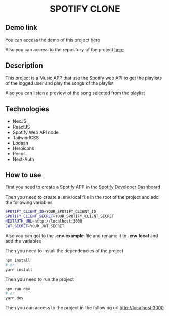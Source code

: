 <h1 align="center">SPOTIFY CLONE</h1>
<h2>Demo link</h2>
<p>You can access the demo of this project <a href="https://spotify-clone-nu-five.vercel.app/" blank="_target">here</a></p>
<p>Also you can access to the repository of the project <a href="https://github.com/sonnned/spotify_clone" blank="_target">here</a></p>
<h2>Description</h2>
<p>This project is a Music APP that use the Spotify web API to get the playlists of the logged user and play the songs of the playlist</p>
<p>Also you can listen a preview of the song selected from the playlist</p>
<h2>Technologies</h2>
<ul>
  <li>NexJS</li>
  <li>ReactJS</li>
  <li>Spotify Web API node</li>
  <li>TailwindCSS</li>
  <li>Lodash</li>
  <li>Heroicons</li>
  <li>Recoil</li>
  <li>Next-Auth</li>
</ul>
<h2>How to use</h2>
<p>First you need to create a Spotify APP in the <a href="https://developer.spotify.com/dashboard/login" blank="_target">Spotify Developer Dashboard</a></p>
<p>Then you need to create a .env.local file in the root of the project and add the following variables</p>

```bash
SPOTIFY_CLIENT_ID=YOUR_SPOTIFY_CLIENT_ID
SPOTIFY_CLIENT_SECRET=YOUR_SPOTIFY_CLIENT_SECRET
NEXTAUTH_URL=http://localhost:3000
JWT_SECRET=YOUR_JWT_SECRET
```
<p>Also you can got to the <strong>.env.example</strong> file and rename it to <strong>.env.local</strong> and add the variables</p>

<p>Then you need to install the dependencies of the project</p>

```bash
npm install
# or
yarn install
```

<p>Then you need to run the project</p>

```bash
npm run dev
# or
yarn dev
```

<p>Then you can access to the project in the following url <a href="http://localhost:3000" blank="_target">http://localhost:3000</a></p>


